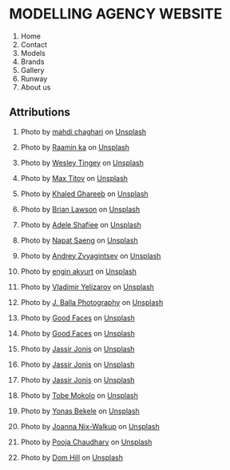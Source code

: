 # MODELLING AGENCY WEBSITE

1. Home
2. Contact
3. Models
4. Brands
5. Gallery
6. Runway
7. About us

## Attributions

1. Photo by <a href="https://unsplash.com/es/@mahdi_chf?utm_source=unsplash&utm_medium=referral&utm_content=creditCopyText">mahdi chaghari</a> on <a href="https://unsplash.com/s/photos/model-girl?utm_source=unsplash&utm_medium=referral&utm_content=creditCopyText">Unsplash</a>

2. Photo by <a href="https://unsplash.com/@raaminka?utm_source=unsplash&utm_medium=referral&utm_content=creditCopyText">Raamin ka</a> on <a href="https://unsplash.com/s/photos/model-girl?utm_source=unsplash&utm_medium=referral&utm_content=creditCopyText">Unsplash</a>

3. Photo by <a href="https://unsplash.com/@wesleyphotography?utm_source=unsplash&utm_medium=referral&utm_content=creditCopyText">Wesley Tingey</a> on <a href="https://unsplash.com/s/photos/model-girl?utm_source=unsplash&utm_medium=referral&utm_content=creditCopyText">Unsplash</a>

4. Photo by <a href="https://unsplash.com/@fearvi?utm_source=unsplash&utm_medium=referral&utm_content=creditCopyText">Max Titov</a> on <a href="https://unsplash.com/s/photos/model-girl?utm_source=unsplash&utm_medium=referral&utm_content=creditCopyText">Unsplash</a>

5. Photo by <a href="https://unsplash.com/@khaledkagii?utm_source=unsplash&utm_medium=referral&utm_content=creditCopyText">Khaled Ghareeb</a> on <a href="https://unsplash.com/s/photos/model-girl?utm_source=unsplash&utm_medium=referral&utm_content=creditCopyText">Unsplash</a>

6. Photo by <a href="https://unsplash.com/@visualartery?utm_source=unsplash&utm_medium=referral&utm_content=creditCopyText">Brian Lawson</a> on <a href="https://unsplash.com/s/photos/model-girl?utm_source=unsplash&utm_medium=referral&utm_content=creditCopyText">Unsplash</a>

7. Photo by <a href="https://unsplash.com/@adeleshafiee?utm_source=unsplash&utm_medium=referral&utm_content=creditCopyText">Adele Shafiee</a> on <a href="https://unsplash.com/s/photos/model-girl?utm_source=unsplash&utm_medium=referral&utm_content=creditCopyText">Unsplash</a>

8. Photo by <a href="https://unsplash.com/@napats?utm_source=unsplash&utm_medium=referral&utm_content=creditCopyText">Napat Saeng</a> on <a href="https://unsplash.com/s/photos/model-girl?utm_source=unsplash&utm_medium=referral&utm_content=creditCopyText">Unsplash</a>

9. Photo by <a href="https://unsplash.com/ja/@zvandrei?utm_source=unsplash&utm_medium=referral&utm_content=creditCopyText">Andrey Zvyagintsev</a> on <a href="https://unsplash.com/s/photos/model-black-girl?utm_source=unsplash&utm_medium=referral&utm_content=creditCopyText">Unsplash</a>

10. Photo by <a href="https://unsplash.com/@enginakyurt?utm_source=unsplash&utm_medium=referral&utm_content=creditCopyText">engin akyurt</a> on <a href="https://unsplash.com/s/photos/model-black-girl?utm_source=unsplash&utm_medium=referral&utm_content=creditCopyText">Unsplash</a>

11. Photo by <a href="https://unsplash.com/@yelizarov?utm_source=unsplash&utm_medium=referral&utm_content=creditCopyText">Vladimir Yelizarov</a> on <a href="https://unsplash.com/s/photos/black-woman?utm_source=unsplash&utm_medium=referral&utm_content=creditCopyText">Unsplash</a>

12. Photo by <a href="https://unsplash.com/@jballa?utm_source=unsplash&utm_medium=referral&utm_content=creditCopyText">J. Balla Photography</a> on <a href="https://unsplash.com/s/photos/black-woman?utm_source=unsplash&utm_medium=referral&utm_content=creditCopyText">Unsplash</a>

13. Photo by <a href="https://unsplash.com/@goodfacesagency?utm_source=unsplash&utm_medium=referral&utm_content=creditCopyText">Good Faces</a> on <a href="https://unsplash.com/s/photos/black-woman?utm_source=unsplash&utm_medium=referral&utm_content=creditCopyText">Unsplash</a>

14. Photo by <a href="https://unsplash.com/@goodfacesagency?utm_source=unsplash&utm_medium=referral&utm_content=creditCopyText">Good Faces</a> on <a href="https://unsplash.com/s/photos/black-woman?utm_source=unsplash&utm_medium=referral&utm_content=creditCopyText">Unsplash</a>

15. Photo by <a href="https://unsplash.com/@jassirjonis?utm_source=unsplash&utm_medium=referral&utm_content=creditCopyText">Jassir Jonis</a> on <a href="https://unsplash.com/s/photos/black-man?utm_source=unsplash&utm_medium=referral&utm_content=creditCopyText">Unsplash</a>

16. Photo by <a href="https://unsplash.com/@jassirjonis?utm_source=unsplash&utm_medium=referral&utm_content=creditCopyText">Jassir Jonis</a> on <a href="https://unsplash.com/s/photos/black-man?utm_source=unsplash&utm_medium=referral&utm_content=creditCopyText">Unsplash</a>

17. Photo by <a href="https://unsplash.com/@jassirjonis?utm_source=unsplash&utm_medium=referral&utm_content=creditCopyText">Jassir Jonis</a> on <a href="https://unsplash.com/s/photos/black-man?utm_source=unsplash&utm_medium=referral&utm_content=creditCopyText">Unsplash</a>

18. Photo by <a href="https://unsplash.com/@tobemokolo?utm_source=unsplash&utm_medium=referral&utm_content=creditCopyText">Tobe Mokolo</a> on <a href="https://unsplash.com/s/photos/black-model?utm_source=unsplash&utm_medium=referral&utm_content=creditCopyText">Unsplash</a>

19. Photo by <a href="https://unsplash.com/@ybekele?utm_source=unsplash&utm_medium=referral&utm_content=creditCopyText">Yonas Bekele</a> on <a href="https://unsplash.com/s/photos/black-model?utm_source=unsplash&utm_medium=referral&utm_content=creditCopyText">Unsplash</a>

20. Photo by <a href="https://unsplash.com/@joanna_nix?utm_source=unsplash&utm_medium=referral&utm_content=creditCopyText">Joanna Nix-Walkup</a> on <a href="https://unsplash.com/s/photos/white-man-model?utm_source=unsplash&utm_medium=referral&utm_content=creditCopyText">Unsplash</a>

21. Photo by <a href="https://unsplash.com/@threepointswheretwolinesmeet?utm_source=unsplash&utm_medium=referral&utm_content=creditCopyText">Pooja Chaudhary</a> on <a href="https://unsplash.com/s/photos/model?utm_source=unsplash&utm_medium=referral&utm_content=creditCopyText">Unsplash</a>

22. Photo by <a href="https://unsplash.com/es/@domjewel?utm_source=unsplash&utm_medium=referral&utm_content=creditCopyText">Dom Hill</a> on <a href="https://unsplash.com/s/photos/model?utm_source=unsplash&utm_medium=referral&utm_content=creditCopyText">Unsplash</a>
